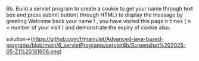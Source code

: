 6b. Build a servlet program to create a cookie to get your name through text box and press submit button( through HTML) to display the message by greeting Welcome back your name ! , you have visited this page n times ( n = number of your visit ) and demonstrate the expiry of cookie also.

solution->(https://github.com/Hmanjulat/Advanced-java-based-programs/blob/main/6_servletPrograms/servlet6b/Screenshot%202025-05-21%20181606.png)
